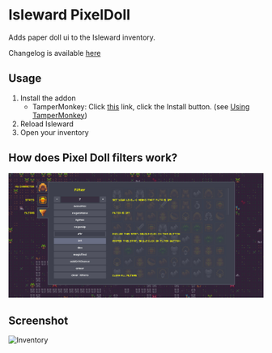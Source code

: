 # Isleward PixelDoll
Adds paper doll ui to the Isleward inventory.

Changelog is available [here](changelog.md)

## Usage
1. Install the addon
    * TamperMonkey: Click [this](https://raw.githubusercontent.com/Isleward-Addon-Dev-Group/Pixel-doll-ui/master/Isleward-PixelDoll.user.js) link, click the Install button. (see [Using TamperMonkey](http://isleward.wikia.com/wiki/Loading_Addons_using_TamperMonkey))
2. Reload Isleward
3. Open your inventory

## How does Pixel Doll filters work?
![Filters](filters-how.jpg)
## Screenshot
![Inventory](https://raw.githubusercontent.com/silencesys/Pixel-doll-ui/master/screenshot.gif)
